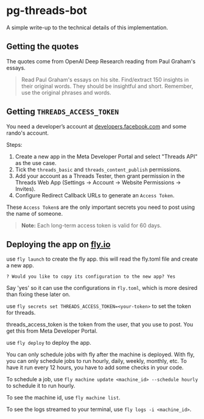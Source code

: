 # pg-threads-bot
A simple write-up to the technical details of this implementation.


## Getting the quotes

The quotes come from OpenAI Deep Research reading from Paul Graham's essays.

> Read Paul Graham's essays on his site. Find/extract 150 insights in their original words. They should be insightful and short. Remember, use the original phrases and words.

## Getting `THREADS_ACCESS_TOKEN`

You need a developer’s account at [developers.facebook.com](https://developers.facebook.com) and some rando's account.

Steps:

1. Create a new app in the Meta Developer Portal and select "Threads API" as the use case.
2. Tick the `threads_basic` and `threads_content_publish` permissions.
3. Add your account as a Threads Tester, then grant permission in the Threads Web App (Settings → Account → Website Permissions → Invites).
4. Configure Redirect Callback URLs to generate an `Access Token`. 


These `Access Token`s are the only important secrets you need to post using the name of someone.

> **Note:** Each long-term access token is valid for 60 days.

## Deploying the app on [fly.io](https://fly.io)

use `fly launch` to create the fly app. this will read the fly.toml file and create a new app.

```
? Would you like to copy its configuration to the new app? Yes
```
Say 'yes' so it can use the configurations in `fly.toml`, which is more desired than fixing these later on.

use `fly secrets set THREADS_ACCESS_TOKEN=<your-token>` to set the token for threads.

threads_access_token is the token from the user, that you use to post. You get this from Meta Developer Portal.

use `fly deploy` to deploy the app.

You can only schedule jobs with fly after the machine is deployed. With fly, you can only schedule jobs to run hourly, daily, weekly, monthly, etc. To have it run every 12 hours, you have to add some checks in your code.

To schedule a job, use `fly machine update <machine_id> --schedule hourly` to schedule it to run hourly.

To see the machine id, use `fly machine list`.

To see the logs streamed to your terminal, use `fly logs -i <machine_id>`.